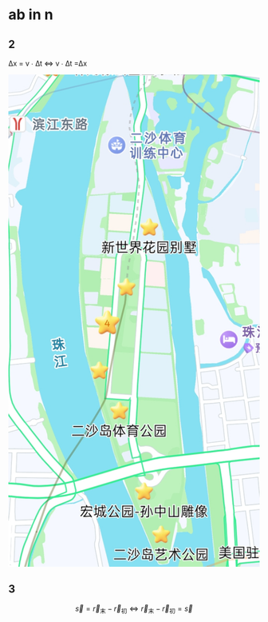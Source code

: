 # ab in n

## 2

∆x = v ∙ ∆t ⇔  v ∙ ∆t =∆x

![image](7.jpg)

## 3

$$
\vec{s} = \vec{r}_{\text{末}} - \vec{r}_{\text{初}} ⇔  \vec{r}_{\text{末}} - \vec{r}_{\text{初}} = \vec{s} 
$$
